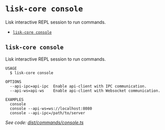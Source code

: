 `lisk-core console`
===================

Lisk interactive REPL session to run commands.

* [`lisk-core console`](#lisk-core-console)

## `lisk-core console`

Lisk interactive REPL session to run commands.

```
USAGE
  $ lisk-core console

OPTIONS
  --api-ipc=api-ipc  Enable api-client with IPC communication.
  --api-ws=api-ws    Enable api-client with Websocket communication.

EXAMPLES
  console
  console --api-ws=ws://localhost:8080
  console --api-ipc=/path/to/server
```

_See code: [dist/commands/console.ts](https://github.com/LiskHQ/lisk-core/blob/v4.0.3/dist/commands/console.ts)_
